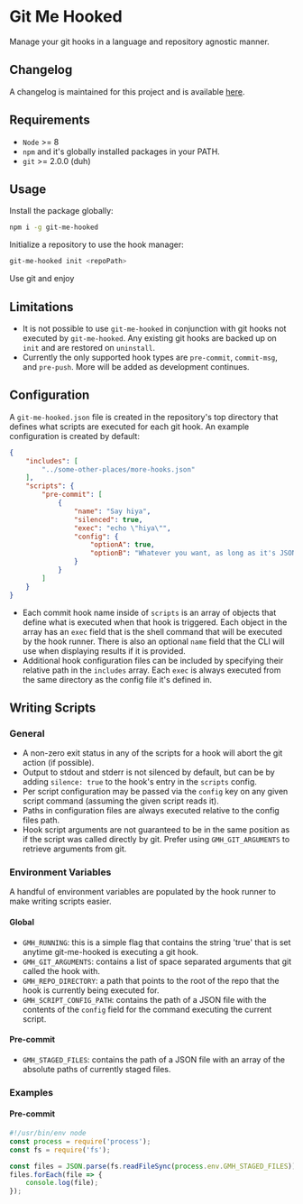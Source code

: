# Git Me Hooked

Manage your git hooks in a language and repository agnostic manner.


## Changelog

A changelog is maintained for this project and is available [here](https://gitlab.com/michael-johnson/git-me-hooked/blob/develop/CHANGELOG.md).


## Requirements

* `Node` >= 8
* `npm` and it's globally installed packages in your PATH.
* `git` >= 2.0.0 (duh)


## Usage

Install the package globally:

```bash
npm i -g git-me-hooked
```

Initialize a repository to use the hook manager:

```bash
git-me-hooked init <repoPath>
```

Use git and enjoy


## Limitations

* It is not possible to use `git-me-hooked` in conjunction with git hooks not executed by `git-me-hooked`. Any existing git hooks are backed up on `init` and are restored on `uninstall`.
* Currently the only supported hook types are `pre-commit`, `commit-msg`, and `pre-push`. More will be added as development continues.


## Configuration

A `git-me-hooked.json` file is created in the repository's top directory that defines what scripts are executed for each git hook. An example configuration is created by default:
```json
{
    "includes": [
        "../some-other-places/more-hooks.json"
    ],
    "scripts": {
        "pre-commit": [
            {
                "name": "Say hiya",
                "silenced": true,
                "exec": "echo \"hiya\"",
                "config": {
                    "optionA": true,
                    "optionB": "Whatever you want, as long as it's JSON"
                }
            }
        ]
    }
}
```

* Each commit hook name inside of `scripts` is an array of objects that define what is executed when that hook is triggered. Each object in the array has an `exec` field that is the shell command that will be executed by the hook runner. There is also an optional `name` field that the CLI will use when displaying results if it is provided.
* Additional hook configuration files can be included by specifying their relative path in the `includes` array. Each `exec` is always executed from the same directory as the config file it's defined in.


## Writing Scripts

### General

* A non-zero exit status in any of the scripts for a hook will abort the git action (if possible).
* Output to stdout and stderr is not silenced by default, but can be by adding `silence: true` to the hook's entry in the `scripts` config.
* Per script configuration may be passed via the `config` key on any given script command (assuming the given script reads it).
* Paths in configuration files are always executed relative to the config files path. 
* Hook script arguments are not guaranteed to be in the same position as if the script was called directly by git. Prefer using `GMH_GIT_ARGUMENTS` to retrieve arguments from git.

### Environment Variables

A handful of environment variables are populated by the hook runner to make writing scripts easier.

#### Global

* `GMH_RUNNING`: this is a simple flag that contains the string 'true' that is set anytime git-me-hooked is executing a git hook.
* `GMH_GIT_ARGUMENTS`: contains a list of space separated arguments that git called the hook with.
* `GMH_REPO_DIRECTORY`: a path that points to the root of the repo that the hook is currently being executed for.
* `GMH_SCRIPT_CONFIG_PATH`: contains the path of a JSON file with the contents of the `config` field for the command executing the current script.

#### Pre-commit

* `GMH_STAGED_FILES`: contains the path of a JSON file with an array of the absolute paths of currently staged files.


### Examples

#### Pre-commit

```javascript
#!/usr/bin/env node
const process = require('process');
const fs = require('fs');

const files = JSON.parse(fs.readFileSync(process.env.GMH_STAGED_FILES));
files.forEach(file => {
    console.log(file);
});
```

